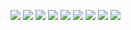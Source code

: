 ![](https://raw.githubusercontent.com/LeroyK111/pictureBed/master/20250620231035.png)
![](https://raw.githubusercontent.com/LeroyK111/pictureBed/master/20250620231053.png)
![](https://raw.githubusercontent.com/LeroyK111/pictureBed/master/20250620231116.png)
![](https://raw.githubusercontent.com/LeroyK111/pictureBed/master/20250620231139.png)
![](https://raw.githubusercontent.com/LeroyK111/pictureBed/master/20250620231158.png)
![](https://raw.githubusercontent.com/LeroyK111/pictureBed/master/20250620231215.png)
![](https://raw.githubusercontent.com/LeroyK111/pictureBed/master/20250620231234.png)
![](https://raw.githubusercontent.com/LeroyK111/pictureBed/master/20250620231249.png)
![](https://raw.githubusercontent.com/LeroyK111/pictureBed/master/20250620231302.png)









